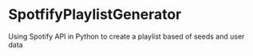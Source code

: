 # SpotfifyPlaylistGenerator
Using Spotify API in Python to create a playlist based of seeds and user data
